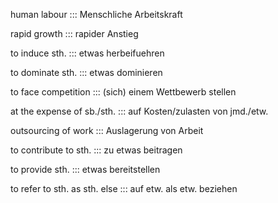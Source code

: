 human labour ::: Menschliche Arbeitskraft
<!--SR:!2000-01-01,1,250!2024-09-29,4,276-->

<!--SR:!2024-10-09,16,306-->

rapid growth ::: rapider Anstieg
<!--SR:!2024-09-29,4,276!2000-01-01,1,250-->

<!--SR:!2024-10-07,14,296-->

to induce sth. ::: etwas herbeifuehren
<!--SR:!2024-09-29,4,276!2000-01-01,1,250-->

<!--SR:!2024-10-07,14,296-->

to dominate sth. ::: etwas dominieren
<!--SR:!2024-09-29,4,270!2000-01-01,1,250-->

<!--SR:!2024-10-10,17,306-->

to face competition ::: (sich) einem Wettbewerb stellen
<!--SR:!2024-09-29,4,276!2000-01-01,1,250-->

<!--SR:!2024-10-08,15,296-->

at the expense of sb./sth. ::: auf Kosten/zulasten von jmd./etw.
<!--SR:!2024-09-29,4,276!2000-01-01,1,250-->

<!--SR:!2024-10-06,13,294-->

outsourcing of work ::: Auslagerung von Arbeit
<!--SR:!2000-01-01,1,250!2024-09-29,4,276-->

<!--SR:!2024-10-07,14,292-->

to contribute to sth. ::: zu etwas beitragen
<!--SR:!2024-09-28,3,256!2000-01-01,1,250-->

<!--SR:!2024-10-08,15,296-->

to provide sth. ::: etwas bereitstellen
<!--SR:!2000-01-01,1,250!2024-09-29,4,270-->

<!--SR:!2024-10-07,14,296-->

to refer to sth. as sth. else ::: auf etw. als etw. beziehen
<!--SR:!2000-01-01,1,250!2024-09-29,4,270-->

<!--SR:!2024-10-11,18,304-->